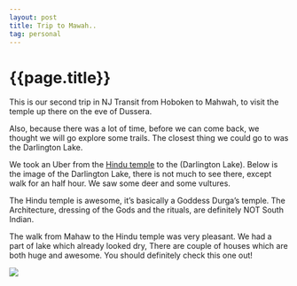 ```yaml
---
layout: post
title: Trip to Mawah..
tag: personal
--- 
```




 {{page.title}}
======================================================




<p><p>This is our second trip in NJ Transit from Hoboken to Mahwah, to visit the temple up there on the eve of Dussera.</p>

<p>Also, because there was a lot of time, before we can come back, we thought we will go explore some trails. The closest thing we could go to was the Darlington Lake.</p>

<p>We took an Uber from the <a href="http://www.hindusamajmandir.org/">Hindu temple</a> to the (Darlington Lake). Below is the image of the Darlington Lake, there is not much to see there, except walk for an half hour. We saw some deer and some vultures.</p>

<p>The Hindu temple is awesome, it&#8217;s basically a Goddess Durga&#8217;s temple. The Architecture, dressing of the Gods and the rituals, are definitely NOT South Indian.</p>

<p>The walk from Mahaw to the Hindu temple was very pleasant. We had a part of lake which already looked dry, There are couple of houses which are both huge and awesome. You should definitely check this one out!</p></p><p></p><img src="http://40.media.tumblr.com/9a36a676cca02debe7714c4ad224e74c/tumblr_ncleanYqLo1rpvtsjo1_1280.jpg">